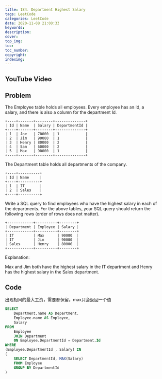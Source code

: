 ```yaml
---
title: 184. Department Highest Salary
tags: LeetCode
categories: LeetCode
date: 2020-11-08 21:00:33
keywords:
description:
cover:
top_img:
toc:
toc_number:
copyright:
indexing:
---
```

## YouTube Video


## Problem
The Employee table holds all employees. Every employee has an Id, a salary, and there is also a column for the department Id.
```
+----+-------+--------+--------------+
| Id | Name  | Salary | DepartmentId |
+----+-------+--------+--------------+
| 1  | Joe   | 70000  | 1            |
| 2  | Jim   | 90000  | 1            |
| 3  | Henry | 80000  | 2            |
| 4  | Sam   | 60000  | 2            |
| 5  | Max   | 90000  | 1            |
+----+-------+--------+--------------+
```
The Department table holds all departments of the company.
```
+----+----------+
| Id | Name     |
+----+----------+
| 1  | IT       |
| 2  | Sales    |
+----+----------+
```
Write a SQL query to find employees who have the highest salary in each of the departments. For the above tables, your SQL query should return the following rows (order of rows does not matter).
```
+------------+----------+--------+
| Department | Employee | Salary |
+------------+----------+--------+
| IT         | Max      | 90000  |
| IT         | Jim      | 90000  |
| Sales      | Henry    | 80000  |
+------------+----------+--------+
```
Explanation:

Max and Jim both have the highest salary in the IT department and Henry has the highest salary in the Sales department.



## Code

出现相同的最大工资，需要都保留，max只会返回一个值

```sql
SELECT
    Department.name AS Department,
    Employee.name AS Employee,
    Salary
FROM
    Employee
    JOIN Department 
    ON Employee.DepartmentId = Department.Id
WHERE
(Employee.DepartmentId , Salary) IN
(
    SELECT DepartmentId, MAX(Salary)
    FROM Employee
    GROUP BY DepartmentId
)
```